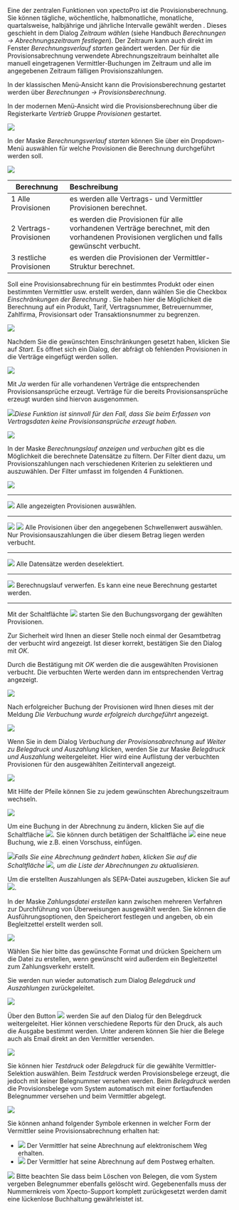 Eine der zentralen Funktionen von xpectoPro ist die Provisionsberechnung. 
Sie können tägliche, wöchentliche, halbmonatliche, monatliche, quartalsweise, halbjährige und jährliche Intervalle gewählt werden . Dieses geschieht in dem Dialog *Zeitraum wählen* (siehe Handbuch *Berechnungen → Abrechnungszeitraum festlegen*). Der Zeitraum kann auch direkt im Fenster *Berechnungsverlauf starten* geändert werden.
Der für die Provisionsabrechnung verwendete Abrechnungszeitraum beinhaltet alle manuell eingetragenen Vermittler-Buchungen im Zeitraum und alle im angegebenen Zeitraum fälligen Provisionszahlungen. 

In der klassischen Menü-Ansicht kann die Provisionsberechnung gestartet werden über *Berechnungen → Provisionsberechnung*.

In der modernen Menü-Ansicht wird die Provisionsberechnung über die Registerkarte *Vertrieb* Gruppe *Provisionen* gestartet.

![](http://xpecto.github.io/docs/img/img_1461751530160.png)

In der Maske *Berechnungsverlauf starten* können Sie über ein Dropdown-Menü auswählen für welche Provisionen die Berechnung durchgeführt werden soll.

![](http://xpecto.github.io/docs/xpecto/Berechnungen/Provisionsberechnung/Berechnungslauf_starten.png)


|  Berechnung           |    Beschreibung     |  
| ------------- |:-------------| 
| 1 Alle Provisionen      | es werden alle Vertrags- und Vermittler Provisionen berechnet.| 
| 2 Vertrags-Provisionen    | es werden die Provisionen für alle vorhandenen Verträge berechnet, mit den vorhandenen Provisionen verglichen und falls gewünscht verbucht.| 
| 3 restliche Provisionen    | es werden die Provisionen der Vermittler-Struktur berechnet. | 

Soll eine Provisionsabrechnung für ein bestimmtes Produkt oder einen bestimmten Vermittler usw. erstellt werden, dann wählen Sie die Checkbox *Einschränkungen der Berechnung* . 
Sie haben hier die Möglichkeit die Berechnung auf ein Produkt, Tarif, Vertragsnummer, Betreuernummer, Zahlfirma, Provisionsart oder Transaktionsnummer zu begrenzen.

![](http://xpecto.github.io/docs/xpecto/Berechnungen/Provisionsberechnung/Einschraenkung_der_Berechnung.png)

Nachdem Sie die gewünschten Einschränkungen gesetzt haben, klicken Sie auf *Start*.
Es öffnet sich ein Dialog, der abfrägt ob fehlenden Provisionen in die Verträge eingefügt werden sollen. 

![](http://xpecto.github.io/docs/xpecto/Berechnungen/Provisionsberechnung/Provisionen_einfuegen.png) 

Mit *Ja* werden für alle vorhandenen Verträge die entsprechenden Provisionsansprüche erzeugt. Verträge für die bereits Provisionsansprüche erzeugt wurden sind hiervon ausgenommen.

![](http://xpecto.github.io/docs/xpecto/Grafiken/gr_gluehbirne.jpg)*Diese Funktion ist sinnvoll für den Fall, dass Sie beim Erfassen von Vertragsdaten keine Provisionsansprüche erzeugt haben.*

![](http://xpecto.github.io/docs/xpecto/Berechnungen/Provisionsberechnung/Berechnungsverlauf_anzeigen.png)

In der Maske *Berechnungslauf anzeigen und verbuchen* gibt es die Möglichkeit die berechnete Datensätze zu filtern. Der Filter dient  dazu, um Provisionszahlungen nach verschiedenen Kriterien zu selektieren und auszuwählen. Der Filter umfasst im folgenden 4 Funktionen.

![](http://xpecto.github.io/docs/xpecto/Berechnungen/Provisionsberechnung/Berechnungslauf_anzeigen_Filter.png)


----------


  ![](http://xpecto.github.io/docs/img/img_1440753874370.png) Alle angezeigten Provisionen auswählen.

----------

![](http://xpecto.github.io/docs/img/img_1440753891145.png)   ![](http://xpecto.github.io/docs/img/img_1440753923716.png) Alle Provisionen über den angegebenen Schwellenwert auswählen. Nur Provisionsauszahlungen die über diesem Betrag liegen werden verbucht.

----------


![](http://xpecto.github.io/docs/img/img_1440753950213.png) Alle Datensätze werden deselektiert. 


----------


![](http://xpecto.github.io/docs/img/img_1440753976766.png) Berechnugslauf verwerfen. Es kann eine neue Berechnung gestartet werden.


----------


Mit der Schaltflächte  ![](http://xpecto.github.io/docs/img/img_1432632280997.png) starten Sie den Buchungsvorgang der gewählten Provisionen.

Zur Sicherheit wird Ihnen an dieser Stelle noch einmal der Gesamtbetrag der verbucht wird angezeigt. Ist dieser korrekt, bestätigen Sie den Dialog mit *OK*.

Durch die Bestätigung mit *OK* werden die die ausgewählten Provisionen verbucht. Die verbuchten Werte werden dann im entsprechenden Vertrag angezeigt. 

![](http://xpecto.github.io/docs/xpecto/Berechnungen/Provisionsberechnung/Provisionen_verbuchen.png)

Nach erfolgreicher Buchung der Provisionen wird Ihnen dieses mit der Meldung *Die Verbuchung wurde erfolgreich durchgeführt* angezeigt.

![](http://xpecto.github.io/docs/xpecto/Berechnungen/Provisionsberechnung/Belegdruck_und_weiter.png)

Wenn Sie in dem Dialog *Verbuchung der Provisionsabrechnung* auf *Weiter zu Belegdruck und Auszahlung* klicken, werden Sie zur Maske *Belegdruck und Auszahlung* weitergeleitet. Hier wird eine Auflistung der verbuchten Provisionen für den ausgewählten Zeitintervall angezeigt.

![](http://xpecto.github.io/docs/xpecto/Berechnungen/Provisionsberechnung/Belegdruck_und_Auszahlung.png)

Mit Hilfe der Pfeile können Sie zu jedem gewünschten Abrechungszeitraum wechseln.

![](http://xpecto.github.io/docs/img/img_1461757224272.png)

Um eine Buchung in der Abrechnung zu ändern, klicken Sie auf die Schaltfläche ![](http://xpecto.github.io/docs/img/img_1441095989354.png).  Sie können durch betätigen der Schaltfläche ![](http://xpecto.github.io/docs/img/img_1441100101421.png) eine neue Buchung, wie z.B. einen Vorschuss, einfügen.

![](http://xpecto.github.io/docs/xpecto/Grafiken/gr_gluehbirne.jpg)*Falls Sie eine Abrechnung geändert haben, klicken Sie auf die Schaltfläche ![](http://xpecto.github.io/docs/img/img_1441108231660.png), um die Liste der Abrechnungen zu aktualisieren.*

Um die erstellten Auszahlungen als SEPA-Datei auszugeben, klicken Sie auf ![](http://xpecto.github.io/docs/img/img_1440751324468.png). 

In der Maske *Zahlungsdatei erstellen* kann zwischen mehreren Verfahren zur Durchführung von Überweisungen ausgewählt werden. Sie können die Ausführungsoptionen, den Speicherort festlegen und angeben, ob ein Begleitzettel erstellt werden soll.

![](http://xpecto.github.io/docs/xpecto/Berechnungen/Provisionsberechnung/Zahldatei_erstellen.png)

Wählen Sie hier bitte das gewünschte Format und drücken Speichern um die Datei zu erstellen, wenn gewünscht wird außerdem ein Begleitzettel zum Zahlungsverkehr  erstellt.

Sie werden nun wieder automatisch zum Dialog *Belegdruck und Auszahlungen* zurückgeleitet.

![](http://xpecto.github.io/docs/xpecto/Berechnungen/Provisionsberechnung/Belegdruck_und_Auszahlung.png)


Über den Button ![](http://xpecto.github.io/docs/img/img_1440751272141.png) werden Sie auf den Dialog für den Belegdruck weitergeleitet. Hier können verschiedene Reports für den Druck, als auch die Ausgabe bestimmt werden. Unter anderem können Sie hier die Belege auch als Email direkt an den Vermittler versenden.

![](http://xpecto.github.io/docs/xpecto/Berechnungen/Provisionsberechnung/Abrechnung_drucken_Druck.png)

Sie können hier *Testdruck* oder *Belegdruck* für die gewählte Vermittler-Selektion auswählen. Beim *Testdruck* werden Provisionsbelege erzeugt, die jedoch mit keiner Belegnummer versehen werden. Beim *Belegdruck* werden die Provisionsbelege vom System automatisch mit einer fortlaufenden Belegnummer versehen und beim Vermittler abgelegt.

![](http://xpecto.github.io/docs/xpecto/Berechnungen/Provisionsberechnung/Belegdruck_und_Auszahlung_Webportal.png)

Sie können anhand folgender Symbole erkennen in welcher Form der Vermittler seine Provisionsabrechnung erhalten hat:

 - ![](http://xpecto.github.io/docs/xpecto/Berechnungen/Provisionsberechnung/Abrechnung_Mail.png) Der Vermittler hat seine Abrechnung auf elektronischem Weg erhalten.
 - ![](http://xpecto.github.io/docs/xpecto/Berechnungen/Provisionsberechnung/Abrechnung_Schriftform.png) Der Vermittler hat seine Abrechnung auf dem Postweg erhalten.


![](http://xpecto.github.io/docs/xpecto/Grafiken/gr_gluehbirne.jpg) Bitte beachten Sie dass beim Löschen von Belegen, die vom System vergeben Belegnummer ebenfalls gelöscht wird. Gegebenenfalls muss der Nummernkreis vom Xpecto-Support komplett zurückgesetzt werden damit eine lückenlose Buchhaltung gewährleistet ist.
